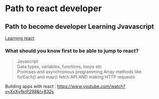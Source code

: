 # Path to react developer
## Path to become developer Learning Jvavascript 
[Learning react](https://www.youtube.com/watch?v=w7ejDZ8SWv8&t=2596s)



### What should you know first to be able to jump to react?
> Javascript <br>
> Data types, variables, functions, loops etc <br>
> Promises and asynchronous programming
> Array methods like forEach() and map()
> fetch API AND making HTTP requests






















Building apps with react : https://www.youtube.com/watch?v=XxXyfkrP298&t=832s 
